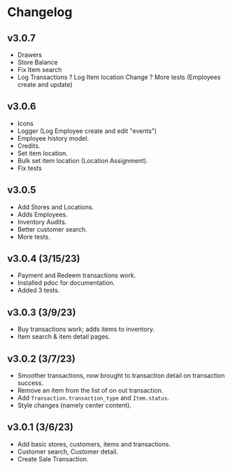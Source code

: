 # Changelog

## v3.0.7

- Drawers
- Store Balance
- Fix Item search
- Log Transactions
? Log Item location Change
? More tests (Employees create and update)

## v3.0.6

- Icons
- Logger (Log Employee create and edit "events")
- Employee history model.
- Credits.
- Set item location.
- Bulk set item location (Location Assignment).
- Fix tests

## v3.0.5

- Add Stores and Locations.
- Adds Employees.
- Inventory Audits.
- Better customer search.
- More tests.

## v3.0.4 (3/15/23)

- Payment and Redeem transactions work.
- Installed pdoc for documentation.
- Added 3 tests.

## v3.0.3 (3/9/23)

- Buy transactions work; adds items to inventory.
- Item search & item detail pages.

## v3.0.2 (3/7/23)

- Smoother transactions, now brought to transaction detail on transaction success.
- Remove an item from the list of on out transaction.
- Add `Transaction.transaction_type` and `Item.status`.
- Style changes (namely center content).

## v3.0.1 (3/6/23)

- Add basic stores, customers, items and transactions.
- Customer search, Customer detail.
- Create Sale Transaction.